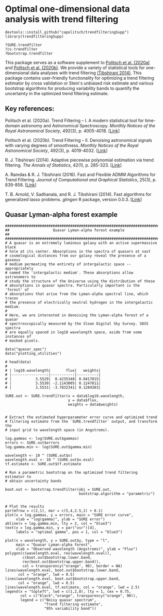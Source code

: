 # Optimal one-dimensional data analysis with trend filtering

```
devtools::install_github("capolitsch/trendfilteringSupp")
library(trendfilteringSupp)

?SURE.trendfilter
?cv.trendfilter
?bootstrap.trendfilter
```

This package serves as a software supplement to [Politsch et al. (2020a)](https://academic.oup.com/mnras/article/492/3/4005/5704413) 
and [Politsch et al. (2020b)](https://academic.oup.com/mnras/article/492/3/4019/5704414).
We provide a variety of statistical tools for one-dimensional data analyses 
with trend filtering [(Tibshirani 2014)](https://projecteuclid.org/euclid.aos/1395234979). 
This package contains user-friendly functionality for optimizing a trend 
filtering estimator by cross validation or Stein's unbiased risk estimate and 
various bootstrap algorithms for producing variability bands to quantify the 
uncertainty in the optimized trend filtering estimate.


## Key references:

Politsch et al. (2020a). Trend Filtering – I. A modern statistical tool for time-domain astronomy and Astronomical Spectroscopy. 
*Monthly Notices of the Royal Astronomical Society*, 492(3), p. 4005-4018. [[Link](https://academic.oup.com/mnras/article/492/3/4005/5704413)]

Politsch et al. (2020b). Trend Filtering – II. Denoising astronomical signals with varying degrees of smoothness. 
*Monthly Notices of the Royal Astronomical Society*, 492(3), p. 4019-4032. [[Link](https://academic.oup.com/mnras/article/492/3/4019/5704414)]

R. J. Tibshirani (2014). Adaptive piecewise polynomial estimation via trend filtering. 
*The Annals of Statistics*, 42(1), p. 285-323. [[Link](https://projecteuclid.org/euclid.aos/1395234979)]

A. Ramdas & R. J. Tibshirani (2016). Fast and Flexible ADMM Algorithms for Trend Filtering.
*Journal of Computational and Graphical Statistics*, 25(3), p. 839-858.
[[Link](https://amstat.tandfonline.com/doi/abs/10.1080/10618600.2015.1054033#.XfJpNpNKju0)]

T. B. Arnold, V. Sadhanala, and R. J. Tibshirani (2014). Fast algorithms for generalized lasso problems. *glmgen* R package,
version 0.0.3. [[Link](https://github.com/glmgen/glmgen)]


## Quasar Lyman-alpha forest example 

```
############################################################################
##                    Quasar Lyman-alpha forest example                   ##
############################################################################
# A quasar is an extremely luminous galaxy with an active supermassive black 
# hole at its center. Absorptions in the spectra of quasars at vast 
# cosmological distances from our galaxy reveal the presence of a gaseous 
# medium permeating the entirety of intergalactic space -- appropriately 
# named the 'intergalactic medium'. These absorptions allow astronomers to 
# study the structure of the Universe using the distribution of these 
# absorptions in quasar spectra. Particularly important is the 'forest' of 
# absorptions that arise from the Lyman-alpha spectral line, which traces 
# the presence of electrically neutral hydrogen in the intergalactic medium.
#
# Here, we are interested in denoising the Lyman-alpha forest of a quasar 
# spectroscopically measured by the Sloan Digital Sky Survey. SDSS spectra 
# are equally spaced in log10 wavelength space, aside from some instances of 
# masked pixels.

data("quasar_spec")
data("plotting_utilities")

# head(data)
#
# | log10.wavelength|       flux|   weights|
# |----------------:|----------:|---------:|
# |           3.5529|  0.4235348| 0.0417015|
# |           3.5530| -2.1143005| 0.1247811|
# |           3.5531| -3.7832341| 0.1284383|

SURE.out <- SURE.trendfilter(x = data$log10.wavelength, 
                             y = data$flux, 
                             weights = data$weights)


# Extract the estimated hyperparameter error curve and optimized trend 
# filtering estimate from the `SURE.trendfilter` output, and transform the 
# input grid to wavelength space (in Angstroms).

log.gammas <- log(SURE.out$gammas)
errors <- SURE.out$errors
log.gamma.min <- log(SURE.out$gamma.min)

wavelength <- 10 ^ (SURE.out$x)
wavelength.eval <- 10 ^ (SURE.out$x.eval)
tf.estimate <- SURE.out$tf.estimate

# Run a parametric bootstrap on the optimized trend filtering estimator to 
# obtain uncertainty bands

boot.out <- bootstrap.trendfilter(obj = SURE.out, 
                                  bootstrap.algorithm = "parametric")


# Plot the results
par(mfrow = c(2,1), mar = c(5,4,2.5,1) + 0.1)
plot(x = log.gammas, y = errors, main = "SURE error curve", 
     xlab = "log(gamma)", ylab = "SURE error")
abline(v = log.gamma.min, lty = 2, col = "blue3")
text(x = log.gamma.min, y = par("usr")[4], 
     labels = "optimal gamma", pos = 1, col = "blue3")

plot(x = wavelength, y = SURE.out$y, type = "l", 
     main = "Quasar Lyman-alpha forest", 
     xlab = "Observed wavelength (Angstroms)", ylab = "Flux")
polygon(c(wavelength.eval, rev(wavelength.eval)), 
        c(boot.out$bootstrap.lower.band, 
        rev(boot.out$bootstrap.upper.band)),
        col = transparency("orange", 90), border = NA)
lines(wavelength.eval, boot.out$bootstrap.lower.band, 
      col = "orange", lwd = 0.5)
lines(wavelength.eval, boot.out$bootstrap.upper.band, 
      col = "orange", lwd = 0.5)
lines(wavelength.eval, tf.estimate, col = "orange", lwd = 2.5)
legend(x = "topleft", lwd = c(1,2,8), lty = 1, cex = 0.75,
       col = c("black","orange", transparency("orange", 90)), 
       legend = c("Noisy quasar spectrum",
                  "Trend filtering estimate",
                  "95% variability band"))
```
